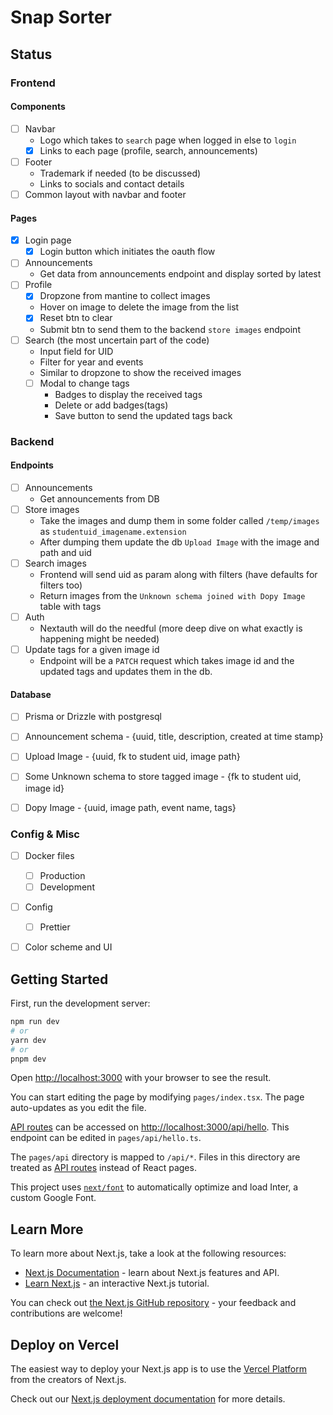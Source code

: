 # Snap Sorter

## Status

### Frontend

#### Components

- [ ] Navbar
  - Logo which takes to `search` page when logged in else to `login`
  - [x] Links to each page (profile, search, announcements)
- [ ] Footer
  - Trademark if needed (to be discussed)
  - Links to socials and contact details
- [ ] Common layout with navbar and footer

#### Pages

- [x] Login page
  - [x] Login button which initiates the oauth flow
- [ ] Announcements
  - Get data from announcements endpoint and display sorted by latest
- [ ] Profile
  - [x] Dropzone from mantine to collect images
  - Hover on image to delete the image from the list
  - [x] Reset btn to clear
  - Submit btn to send them to the backend `store images` endpoint
- [ ] Search (the most uncertain part of the code)
  - Input field for UID
  - Filter for year and events
  - Similar to dropzone to show the received images
  - [ ] Modal to change tags
    - Badges to display the received tags
    - Delete or add badges(tags)
    - Save button to send the updated tags back

### Backend

#### Endpoints

- [ ] Announcements
  - Get announcements from DB
- [ ] Store images
  - Take the images and dump them in some folder called `/temp/images` as `studentuid_imagename.extension`
  - After dumping them update the db `Upload Image` with the image and path and uid
- [ ] Search images
  - Frontend will send uid as param along with filters (have defaults for filters too)
  - Return images from the `Unknown schema joined with Dopy Image` table with tags
- [ ] Auth
  - Nextauth will do the needful (more deep dive on what exactly is happening might be needed)
- [ ] Update tags for a given image id
  - Endpoint will be a `PATCH` request which takes image id and the updated tags and updates them in the db.

#### Database

- [ ] Prisma or Drizzle with postgresql
- [ ] Announcement schema - {uuid, title, description, created at time stamp}
- [ ] Upload Image - {uuid,  fk to student uid, image path}
- [ ] Some Unknown schema to store tagged image - {fk to student uid, image id}
- [ ] Dopy Image - {uuid, image path, event name, tags}


### Config & Misc

- [ ] Docker files
  - [ ] Production
  - [ ] Development
- [ ] Config
  - [ ] Prettier
- [ ] Color scheme and UI



<!-- TODO: Update README -->
## Getting Started

First, run the development server:

```bash
npm run dev
# or
yarn dev
# or
pnpm dev
```

Open [http://localhost:3000](http://localhost:3000) with your browser to see the result.

You can start editing the page by modifying `pages/index.tsx`. The page auto-updates as you edit the file.

[API routes](https://nextjs.org/docs/api-routes/introduction) can be accessed on [http://localhost:3000/api/hello](http://localhost:3000/api/hello). This endpoint can be edited in `pages/api/hello.ts`.

The `pages/api` directory is mapped to `/api/*`. Files in this directory are treated as [API routes](https://nextjs.org/docs/api-routes/introduction) instead of React pages.

This project uses [`next/font`](https://nextjs.org/docs/basic-features/font-optimization) to automatically optimize and load Inter, a custom Google Font.

## Learn More

To learn more about Next.js, take a look at the following resources:

- [Next.js Documentation](https://nextjs.org/docs) - learn about Next.js features and API.
- [Learn Next.js](https://nextjs.org/learn) - an interactive Next.js tutorial.

You can check out [the Next.js GitHub repository](https://github.com/vercel/next.js/) - your feedback and contributions are welcome!

## Deploy on Vercel

The easiest way to deploy your Next.js app is to use the [Vercel Platform](https://vercel.com/new?utm_medium=default-template&filter=next.js&utm_source=create-next-app&utm_campaign=create-next-app-readme) from the creators of Next.js.

Check out our [Next.js deployment documentation](https://nextjs.org/docs/deployment) for more details.
